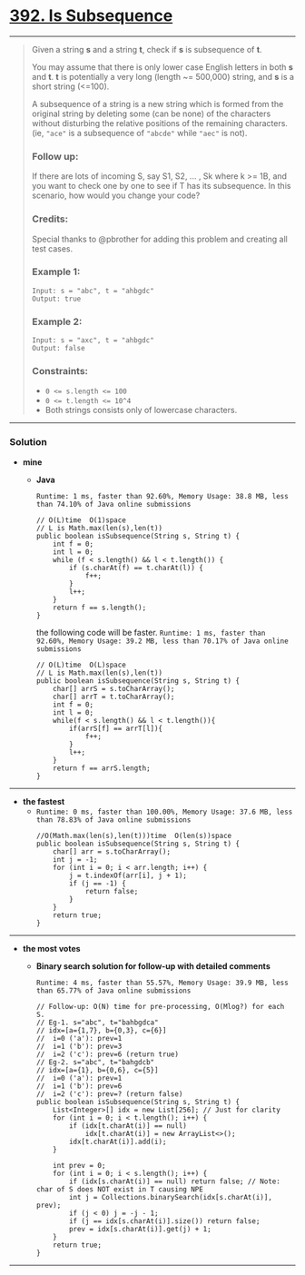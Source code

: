# [392. Is Subsequence](https://leetcode.com/problems/is-subsequence/description/)
---

> Given a string **s** and a string **t**, check if **s** is subsequence of **t**.
>
> You may assume that there is only lower case English letters in both **s** and **t**. **t** is potentially a very long (length ~= 500,000) string, and **s** is a short string (<=100).
>
> A subsequence of a string is a new string which is formed from the original string by deleting some (can be none) of the characters without disturbing the relative positions of the remaining characters. (ie, `"ace"` is a subsequence of `"abcde"` while  `"aec"` is not).
>
>
> ### Follow up:
> If there are lots of incoming S, say S1, S2, ... , Sk where k >= 1B, and you want to check one by one to see if T has its subsequence. In this scenario, how would you change your code?
>
> ###  Credits:
> Special thanks to @pbrother for adding this problem and creating all test cases.
>
>
> ### Example 1:
> ```
> Input: s = "abc", t = "ahbgdc"
> Output: true
> ```
>
> ### Example 2:
> ```
> Input: s = "axc", t = "ahbgdc"
> Output: false
> ```
>
> ### Constraints:
> * `0 <= s.length <= 100`
> * `0 <= t.length <= 10^4`
> * Both strings consists only of lowercase characters.

---

### Solution
* **mine**
  * **Java**
    
    `Runtime: 1 ms, faster than 92.60%, Memory Usage: 38.8 MB, less than 74.10% of Java online submissions`
    ```
    // O(L)time  O(1)space
    // L is Math.max(len(s),len(t))
    public boolean isSubsequence(String s, String t) {
        int f = 0;
        int l = 0;
        while (f < s.length() && l < t.length()) {
            if (s.charAt(f) == t.charAt(l)) {
                f++;
            }
            l++;
        }
        return f == s.length();
    }
    ```
    
    the following code will be faster. `Runtime: 1 ms, faster than 92.60%, Memory Usage: 39.2 MB, less than 70.17% of Java online submissions`
    ```
    // O(L)time  O(L)space
    // L is Math.max(len(s),len(t))
    public boolean isSubsequence(String s, String t) {
        char[] arrS = s.toCharArray();
        char[] arrT = t.toCharArray();
        int f = 0;
        int l = 0;
        while(f < s.length() && l < t.length()){
            if(arrS[f] == arrT[l]){
                f++;
            }
            l++;
        }
        return f == arrS.length;
    }
    ```
    
---

* **the fastest**
  * `Runtime: 0 ms, faster than 100.00%, Memory Usage: 37.6 MB, less than 78.83% of Java online submissions`
    ```
    //O(Math.max(len(s),len(t)))time  O(len(s))space
    public boolean isSubsequence(String s, String t) {
        char[] arr = s.toCharArray();
        int j = -1;
        for (int i = 0; i < arr.length; i++) {
            j = t.indexOf(arr[i], j + 1);
            if (j == -1) {
                return false;
            }
        }
        return true;
    }
    ```


---

* **the most votes**
  * **Binary search solution for follow-up with detailed comments**
  
    `Runtime: 4 ms, faster than 55.57%, Memory Usage: 39.9 MB, less than 65.77% of Java online submissions`
    ```
    // Follow-up: O(N) time for pre-processing, O(Mlog?) for each S.
    // Eg-1. s="abc", t="bahbgdca"
    // idx=[a={1,7}, b={0,3}, c={6}]
    //  i=0 ('a'): prev=1
    //  i=1 ('b'): prev=3
    //  i=2 ('c'): prev=6 (return true)
    // Eg-2. s="abc", t="bahgdcb"
    // idx=[a={1}, b={0,6}, c={5}]
    //  i=0 ('a'): prev=1
    //  i=1 ('b'): prev=6
    //  i=2 ('c'): prev=? (return false)
    public boolean isSubsequence(String s, String t) {
        List<Integer>[] idx = new List[256]; // Just for clarity
        for (int i = 0; i < t.length(); i++) {
            if (idx[t.charAt(i)] == null)
                idx[t.charAt(i)] = new ArrayList<>();
            idx[t.charAt(i)].add(i);
        }
        
        int prev = 0;
        for (int i = 0; i < s.length(); i++) {
            if (idx[s.charAt(i)] == null) return false; // Note: char of S does NOT exist in T causing NPE
            int j = Collections.binarySearch(idx[s.charAt(i)], prev);
            if (j < 0) j = -j - 1;
            if (j == idx[s.charAt(i)].size()) return false;
            prev = idx[s.charAt(i)].get(j) + 1;
        }
        return true;
    }
    ```

---
